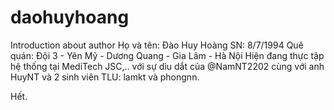 # daohuyhoang
Introduction about author
Họ và tên: Đào Huy Hoàng
SN: 8/7/1994
Quê quán: Đội 3 - Yên Mỹ - Dương Quang - Gia Lâm - Hà Nội
Hiện đang thực tập hệ thống tại MediTech JSC,.. với sự dìu dắt của @NamNT2202 cùng với anh HuyNT và 2 sinh viên TLU: lamkt và phongnn.

Hết.
